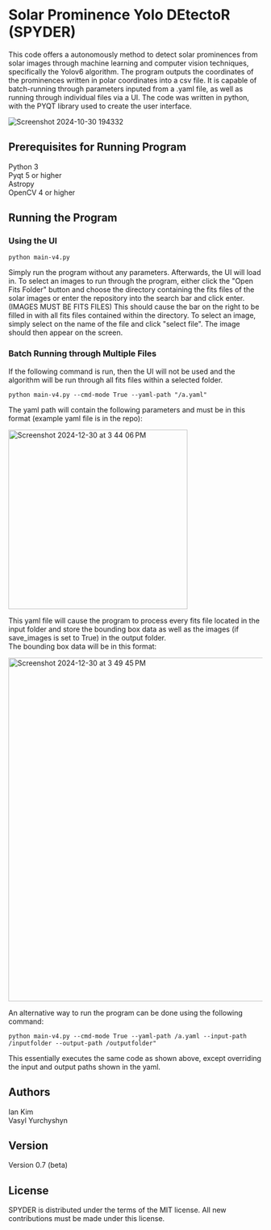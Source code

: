 # Solar Prominence Yolo DEtectoR (SPYDER)

This code offers a autonomously method to detect solar prominences from solar images through machine learning and computer vision techniques, specifically the Yolov6 algorithm. The program outputs the coordinates of the prominences written in polar coordinates into a csv file. It is capable of batch-running through parameters inputed from a .yaml file, as well as running through individual files via a UI. The code was written in python, with the PYQT library used to create the user interface. 

![Screenshot 2024-10-30 194332](https://github.com/user-attachments/assets/d0e07f2b-dda2-428a-a588-63de99c03eef)

## Prerequisites for Running Program

Python 3  
Pyqt 5 or higher  
Astropy  
OpenCV  4 or higher  

## Running the Program

### Using the UI

```
python main-v4.py
```

Simply run the program without any parameters. Afterwards, the UI will load in. To select an images to run through the program, either click the "Open Fits Folder" button and choose the directory containing the fits files of the solar images or enter the repository into the search bar and click enter. (IMAGES MUST BE FITS FILES) This should cause the bar on the right to be filled in with all fits files contained within the directory. To select an image, simply select on the name of the file and click "select file". The image should then appear on the screen. 

### Batch Running through Multiple Files

If the following command is run, then the UI will not be used and the algorithm will be run through all fits files within a selected folder. 

```
python main-v4.py --cmd-mode True --yaml-path "/a.yaml"
```
The yaml path will contain the following parameters and must be in this format (example yaml file is in the repo):  

<img width="355" alt="Screenshot 2024-12-30 at 3 44 06 PM" src="https://github.com/user-attachments/assets/2f8a532d-be1f-4f4b-9427-e6d38be9d3ac" />

This yaml file will cause the program to process every fits file located in the input folder and store the bounding box data as well as the images (if save_images is set to True) in the output folder.   
The bounding box data will be in this format:

<img width="680" alt="Screenshot 2024-12-30 at 3 49 45 PM" src="https://github.com/user-attachments/assets/8f4c942f-bfc5-405d-be4c-90bc2eb87149" />

An alternative way to run the program can be done using the following command: 

```
python main-v4.py --cmd-mode True --yaml-path /a.yaml --input-path /inputfolder --output-path /outputfolder"
```

This essentially executes the same code as shown above, except overriding the input and output paths shown in the yaml. 

## Authors
Ian Kim  
Vasyl Yurchyshyn  

## Version

Version 0.7 (beta)

## License

SPYDER is distributed under the terms of the MIT license. All new contributions must be made under this license.  

